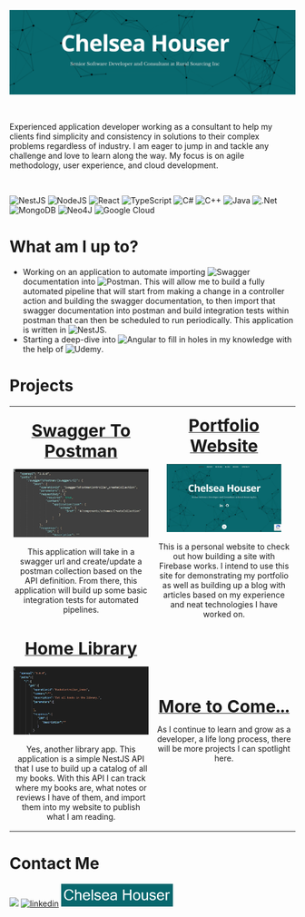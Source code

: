 ![Senior Software Developer](images/banner.png)
<p>&nbsp;</p>
Experienced application developer working as a consultant to help my clients find simplicity and consistency in solutions to their complex problems regardless of industry. I am eager to jump in and tackle any challenge and love to learn along the way. My focus is on agile methodology, user experience, and cloud development.
<p>&nbsp;</p>

![NestJS](https://img.shields.io/badge/nestjs-%23E0234E.svg?style=for-the-badge&logo=nestjs&logoColor=white) ![NodeJS](https://img.shields.io/badge/node.js-6DA55F?style=for-the-badge&logo=node.js&logoColor=white) ![React](https://img.shields.io/badge/react-%2320232a.svg?style=for-the-badge&logo=react&logoColor=%2361DAFB) ![TypeScript](https://img.shields.io/badge/typescript-%23007ACC.svg?style=for-the-badge&logo=typescript&logoColor=white) ![C#](https://img.shields.io/badge/c%23-%23239120.svg?style=for-the-badge&logo=c-sharp&logoColor=white) ![C++](https://img.shields.io/badge/c++-%2300599C.svg?style=for-the-badge&logo=c%2B%2B&logoColor=white) ![Java](https://img.shields.io/badge/java-%23ED8B00.svg?style=for-the-badge&logo=java&logoColor=white) ![.Net](https://img.shields.io/badge/.NET-5C2D91?style=for-the-badge&logo=.net&logoColor=white) ![MongoDB](https://img.shields.io/badge/MongoDB-%234ea94b.svg?style=for-the-badge&logo=mongodb&logoColor=white) ![Neo4J](https://img.shields.io/badge/Neo4j-008CC1?style=for-the-badge&logo=neo4j&logoColor=white) ![Google Cloud](https://img.shields.io/badge/GoogleCloud-%234285F4.svg?style=for-the-badge&logo=google-cloud&logoColor=white)

# What am I up to?

- Working on an application to automate importing ![Swagger](https://img.shields.io/badge/-Swagger-%23Clojure?style=for-the-badge&logo=swagger&logoColor=white) documentation into ![Postman](https://img.shields.io/badge/Postman-FF6C37?style=for-the-badge&logo=postman&logoColor=white). This will allow me to build a fully automated pipeline that will start from making a change in a controller action and building the swagger documentation, to then import that swagger documentation into postman and build integration tests within postman that can then be scheduled to run periodically. This application is written in ![NestJS](https://img.shields.io/badge/nestjs-%23E0234E.svg?style=for-the-badge&logo=nestjs&logoColor=white).
- Starting a deep-dive into ![Angular](https://img.shields.io/badge/angular-%23DD0031.svg?style=for-the-badge&logo=angular&logoColor=white) to fill in holes in my knowledge with the help of ![Udemy](https://img.shields.io/badge/Udemy-A435F0?style=for-the-badge&logo=Udemy&logoColor=white).

# Projects

<table width="100%" style="text-align:center">
 <tr>
    <td width="50%">
      <p><a href="https://github.com/chelseahouser/swaggerToPostman"><b style="font-size:30px">Swagger To Postman</b></a></p>
      <img src='images/swagger-to-postman.JPG' alt='swagger-to-postman' height='120' />
      <p>This application will take in a swagger url and create/update a postman collection based on the API definition. From there, this application will build up some basic integration tests for automated pipelines.</p>
   </td>
    <td>
      <p><a href="https://github.com/chelseahouser/website"><b style="font-size:30px">Portfolio Website</b></a></p>
      <img src='images/website.JPG' alt='porfolio-website' height='120' />
      <p>This is a personal website to check out how building a site with Firebase works. I intend to use this site for demonstrating my portfolio as well as building up a blog with articles based on my experience and neat technologies I have worked on.</p>
   </td>
 </tr>
  <tr>
    <td width="50%">
      <p><a href="https://github.com/chelseahouser/home-library"><b style="font-size:30px">Home Library</b></a></p>
      <img src='images/home-library.png' alt='home-library' height='120' />
      <p>Yes, another library app. This application is a simple NestJS API that I use to build up a catalog of all my books. With this API I can track where my books are, what notes or reviews I have of them, and import them into my website to publish what I am reading.</p>
    </td>
    <td>
      <p><a href=""><b style="font-size:30px">More to Come...</b></a></p>
      <p>As I continue to learn and grow as a developer, a life long process, there will be more projects I can spotlight here.</p>
   </td>
 </tr>
</table>

# Contact Me

[<img src='https://img.shields.io/badge/Gmail-D14836?style=for-the-badge&logo=gmail&logoColor=white' height='40'>](mailto:contact@chelseahouser.com)
[<img src='https://img.shields.io/badge/linkedin-%230077B5.svg?style=for-the-badge&logo=linkedin&logoColor=white' alt='linkedin' height='40'>](https://www.linkedin.com/in/chelsea-houser/) [<img src='images/website-badge.png' alt='website' height='40'>](https://chelseahouser.com/)  
